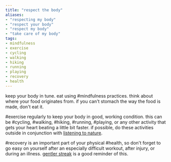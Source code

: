 ```yaml
---
title: "respect the body"
aliases:
- "respecting my body"
- "respect your body"
- "respect my body"
- "take care of my body"
tags:
- mindfulness
- exercise
- cycling
- walking
- hiking
- running
- playing
- recovery
- health
---
```


keep your body in tune. eat using #mindfulness practices. think about where your food originates from. if you can't stomach the way the food is made, don't eat it.

#exercise regularly to keep your body in good, working condition. this can be #cycling, #walking, #hiking, #running, #playing, or any other activity that gets your heart beating a little bit faster. if possible, do these activities outside in conjunction with [listening to nature](protect%20nature.md).

#recovery is an important part of your physical #health, so don't forget to go easy on yourself after an especially difficult workout, after injury, or during an illness. [gentler streak](https://gentler.app/) is a good reminder of this.